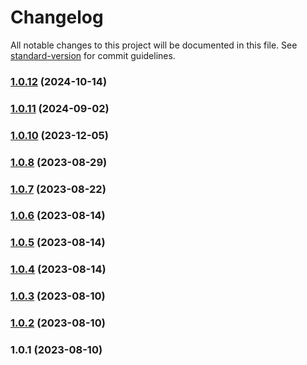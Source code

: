 # Changelog

All notable changes to this project will be documented in this file. See [standard-version](https://github.com/conventional-changelog/standard-version) for commit guidelines.

### [1.0.12](https://github.com/Vity01/backstage-jfrog-artifactory-libs/compare/v1.0.11...v1.0.12) (2024-10-14)

### [1.0.11](https://github.com/Vity01/backstage-jfrog-artifactory-libs/compare/v1.0.10...v1.0.11) (2024-09-02)

### [1.0.10](https://github.com/Vity01/backstage-jfrog-artifactory-libs/compare/v1.0.8...v1.0.10) (2023-12-05)

### [1.0.8](https://github.com/Vity01/backstage-jfrog-artifactory-libs/compare/v1.0.7...v1.0.8) (2023-08-29)

### [1.0.7](https://github.com/Vity01/backstage-jfrog-artifactory-libs/compare/v1.0.6...v1.0.7) (2023-08-22)

### [1.0.6](https://github.com/Vity01/backstage-jfrog-artifactory-libs/compare/v1.0.5...v1.0.6) (2023-08-14)

### [1.0.5](https://github.com/Vity01/backstage-jfrog-artifactory-libs/compare/v1.0.4...v1.0.5) (2023-08-14)

### [1.0.4](https://github.com/Vity01/backstage-jfrog-artifactory-libs/compare/v1.0.3...v1.0.4) (2023-08-14)

### [1.0.3](https://github.com/Vity01/backstage-jfrog-artifactory-libs/compare/v1.0.2...v1.0.3) (2023-08-10)

### [1.0.2](https://github.com/Vity01/backstage-jfrog-artifactory-libs/compare/v1.0.1...v1.0.2) (2023-08-10)

### 1.0.1 (2023-08-10)
